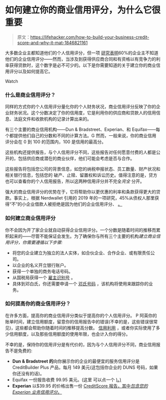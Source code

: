 # 如何建立你的商业信用评分，为什么它很重要

> 原文：<https://lifehacker.com/how-to-build-your-business-credit-score-and-why-it-mat-1846821161>

大多数企业主都知道他们的个人信用评分，但一项 [研究表明](https://www.nationalfunding.com/blog/business-loans-bad-credit/)60%的企业主不知道他们的企业信用评分——然而，当涉及到获得供应商合同和有资格以有竞争力的利率获得贷款时，这个数字是必不可少的。以下是你需要知道的关于建立你的商业信用评分以及如何提高它。

Watch

### **什么是商业信用评分？**

同样的方式你的个人信用评分量化你的个人财务状况，商业信用评分反映了你的企业财务状况。这个分数决定了你的信用度，它是利用你的供应商和贷款人的信用信息、法庭文件和收款机构的记录计算出来的。

有三个主要的商业信用机构——Dun & Bradstreet、Experian、和 Equifax——每个都提供他们自己的分数和不同的计算方法。G 然而，一般来说，你的商业信用评分会在 0 到 100 的范围内，100 是信用的最高分。

这些机构还提供报告，与个人信用评分不同，这些报告对任何愿意付费的人都是公开的，包括供应商或潜在的商业伙伴，他们可能会考虑是否与合作。

这些报告将包括您公司的背景信息，如您的纳税申报状态、员工数量、财产状况和相关银行信息，包括您的 破产、止赎、留置权和诉讼历史。值得注意的是，贷方也可以查看你的个人信用报告，所以这两种信用评分并不完全*完全* 分开。

强大的商业信用评分的优势在于，它将帮助你以更优惠的利率和条款获得更大的贷款。事实上，根据 Nerdwallet 引用的 2019 年的一项研究，45%从债权人那里获得“不”的小企业借款人被拒绝是因为他们的企业信用评分、 [。](https://www.nerdwallet.com/article/small-business/how-to-build-business-credit-small-business-loans#:~:text=Forty%2Dfive%20percent%20of%20small,%2C%20Atlanta%2C%20Cleveland%20and%20Philadelphia.) 

### **如何建立商业信用评分**

你不会因为开了家企业就自动获得企业信用评分。一个分数是随着时间的推移而累积起来的——尽管不能保证会发生。为了确保你与所有三个主要的机构*建立商业信用评分，你需要遵循以下步骤:*

*   将您的企业建立为独立的法人实体，如合伙企业、合作企业、或有限责任公司。
*   以企业的名义开立银行账户。
*   获得一个单独的商务电话号码。
*   从国税局获得一个 [雇主识别号](https://www.irs.gov/businesses/small-businesses-self-employed/employer-id-numbers) 。
*   具体到邓白氏，你还需要申请一个 [邓氏号码](https://www.dnb.com/duns-number/get-a-duns.html) ，该机构将使用来跟踪你的业务。

### 如何提高你的商业信用评分？

在许多方面，提高你的商业信用评分类似于提高你的个人信用评分。 P 阿英你的账单时间，建立信用额度，留意你的信用报告中的错误(不幸的是，这些错误很常见)，这些都会帮助你随着时间的推移提高分数。 [信用利用](https://www.investopedia.com/terms/c/credit-utilization-rate.asp) ，或者你实际使用了多少信用额度，以及那些信用额度的使用年限，也会计入你的得分。

不幸的是，保持你的信用评分是有代价的，因为与个人信用评分不同，商业信用报告不是免费的:

*   **Dun & Bradstreet 的**向你展示你的企业的最便宜的服务信用评分是 CreditBuilder Plus 产品，每月 149 美元(这包括你企业的 DUNS 号码，如果你还没有的话)。
*   Equifax 一份报告收费 99.95 美元。(这里 可以点一个 [)。)](https://www.equifax.com/business/business-credit-reports-small-business/)
*   **Experian** 以$39.95 的价格出售一份 [CreditScore 报告，其中*包含您的 Experian 业务信用评分。*](https://sbcr.experian.com/pdp.aspx?pg=Sample&hdr=PP&link=5558)